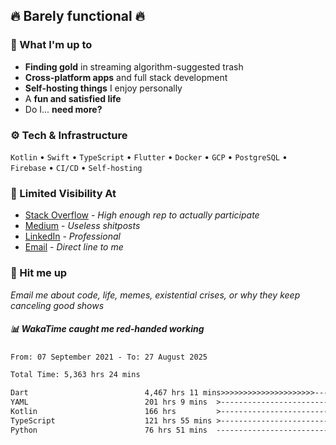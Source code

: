 ## 🔥 Barely functional 🔥

### 🎯 What I'm up to

- **Finding gold** in streaming algorithm-suggested trash
- **Cross-platform apps** and full stack development
- **Self-hosting things** I enjoy personally
- A **fun and satisfied life**
- Do I... **need more?**

### ⚙️ Tech & Infrastructure

`Kotlin` • `Swift` • `TypeScript` • `Flutter` • `Docker` • `GCP` • `PostgreSQL` • `Firebase` •
`CI/CD` • `Self-hosting`

### 🔗 Limited Visibility At

- [Stack Overflow](https://stackoverflow.com/users/15199864/deepanshu) - *High enough rep to
  actually participate*
- [Medium](https://medium.com/@deepanshuc2141) - *Useless shitposts*
- [LinkedIn](https://www.linkedin.com/in/chaudhary-deepanshu/) - *Professional*
- [Email](mailto:0qs8e9yn@duck.com) - *Direct line to me*

### 💬 Hit me up

*Email me about code, life, memes, existential crises, or why they keep canceling good shows*

##### 📊 *WakaTime caught me red-handed working*

<!--START_SECTION:waka-->

```txt
From: 07 September 2021 - To: 27 August 2025

Total Time: 5,363 hrs 24 mins

Dart                          4,467 hrs 11 mins>>>>>>>>>>>>>>>>>>>>>----   83.29 %
YAML                          201 hrs 9 mins  >------------------------   03.75 %
Kotlin                        166 hrs         >------------------------   03.10 %
TypeScript                    121 hrs 55 mins >------------------------   02.27 %
Python                        76 hrs 51 mins  -------------------------   01.43 %
```

<!--END_SECTION:waka-->

<!---
If you're reading this in the raw file, you've gone too deep. Go back.
--->

